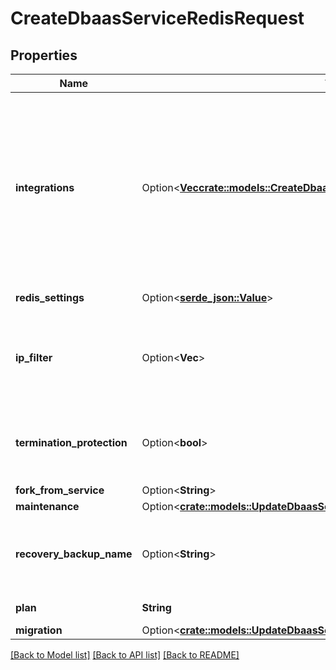 # CreateDbaasServiceRedisRequest

## Properties

Name | Type | Description | Notes
------------ | ------------- | ------------- | -------------
**integrations** | Option<[**Vec<crate::models::CreateDbaasServiceMysqlRequestIntegrationsInner>**](create_dbaas_service_mysql_request_integrations_inner.md)> | Service integrations to enable for the service. Some integration types affect how a service is created and they must be provided as part of the creation call instead of being defined later. | [optional]
**redis_settings** | Option<[**serde_json::Value**](.md)> | Redis.conf settings | [optional]
**ip_filter** | Option<**Vec<String>**> | Allow incoming connections from CIDR address block, e.g. '10.20.0.0/16' | [optional]
**termination_protection** | Option<**bool**> | Service is protected against termination and powering off | [optional]
**fork_from_service** | Option<**String**> |  | [optional]
**maintenance** | Option<[**crate::models::UpdateDbaasServiceMysqlRequestMaintenance**](update_dbaas_service_mysql_request_maintenance.md)> |  | [optional]
**recovery_backup_name** | Option<**String**> | Name of a backup to recover from for services that support backup names | [optional]
**plan** | **String** | Subscription plan | 
**migration** | Option<[**crate::models::UpdateDbaasServiceMysqlRequestMigration**](update_dbaas_service_mysql_request_migration.md)> |  | [optional]

[[Back to Model list]](../README.md#documentation-for-models) [[Back to API list]](../README.md#documentation-for-api-endpoints) [[Back to README]](../README.md)


